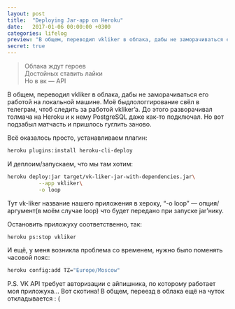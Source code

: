 ```yaml
---
layout: post
title:  "Deploying Jar-app on Heroku"
date:   2017-01-06 00:00:00 +0300
categories: lifelog
preview: "В общем, переводил vkliker в облака, дабы не заморачиваться его работой на локальной машине. Моё быдлологгирование свёл в телеграм, чтоб следить за работой vkliker’a. До этого разворачивал толмача на Heroku и к нему PostgreSQL даже как-то подключал. Но вот подзабыл матчасть и пришлось гуглить заново."
secret: true
---
```

> Облака ждут героев  
Достойных ставить лайки  
Но в вк — API

В общем, переводил vkliker в облака, дабы не заморачиваться его работой на локальной машине. Моё быдлологгирование свёл в телеграм, чтоб следить за работой vkliker’a. До этого разворачивал толмача на Heroku и к нему PostgreSQL даже как-то подключал. Но вот подзабыл матчасть и пришлось гуглить заново.

Всё оказалось просто, устанавливаем плагин:

```bash
heroku plugins:install heroku-cli-deploy
```

И деплоим/запускаем, что мы там хотим:

```bash
heroku deploy:jar target/vk-liker-jar-with-dependencies.jar\
          --app vkliker\
          -o loop
```

Тут vk-liker название нашего приложения в хероку, “-o loop” — опция/аргумент(в моём случае loop) что будет передано при запуске jar’нику.

Остановить приложуху соответственно, так:

```bash
heroku ps:stop vkliker
```

И ещё, у меня возникла проблема со временем, нужно было поменять часовой пояс:

```bash
heroku config:add TZ="Europe/Moscow"
```

P.S. VK API требует авторизации с айпишника, по которому работает моя приложуха… Вот скотина! В общем, переезд в облака ещё на чуток откладывается : (